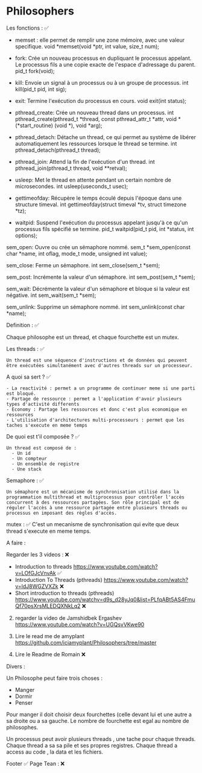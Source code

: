 # Philosophers

Les fonctions : ✅

- memset : elle permet de remplir une zone mémoire, avec une valeur specifique.
void *memset(void *ptr, int value, size_t num);


- fork: Crée un nouveau processus en dupliquant le processus appelant. Le processus fils a une copie exacte de l'espace d'adressage du parent.
pid_t fork(void);


- kill: Envoie un signal à un processus ou à un groupe de processus.
int kill(pid_t pid, int sig);


- exit: Termine l'exécution du processus en cours.
void exit(int status);


- pthread_create: Crée un nouveau thread dans un processus.
int pthread_create(pthread_t *thread, const pthread_attr_t *attr, void *(*start_routine) (void *), void *arg);


- pthread_detach: Détache un thread, ce qui permet au système de libérer automatiquement les ressources lorsque le thread se termine.
int pthread_detach(pthread_t thread);


- pthread_join: Attend la fin de l'exécution d'un thread.
int pthread_join(pthread_t thread, void **retval);


- usleep: Met le thread en attente pendant un certain nombre de microsecondes.
int usleep(useconds_t usec);


- gettimeofday: Récupère le temps écoulé depuis l'époque dans une structure timeval.
int gettimeofday(struct timeval *tv, struct timezone *tz);


- waitpid: Suspend l'exécution du processus appelant jusqu'à ce qu'un processus fils spécifié se termine.
pid_t waitpid(pid_t pid, int *status, int options);


sem_open: Ouvre ou crée un sémaphore nommé.
sem_t *sem_open(const char *name, int oflag, mode_t mode, unsigned int value);


sem_close: Ferme un sémaphore.
int sem_close(sem_t *sem);


sem_post: Incrémente la valeur d'un sémaphore.
int sem_post(sem_t *sem);


sem_wait: Décrémente la valeur d'un sémaphore et bloque si la valeur est négative.
int sem_wait(sem_t *sem);


sem_unlink: Supprime un sémaphore nommé.
int sem_unlink(const char *name);


Definition : ✅

Chaque philosophe est un thread, et chaque fourchette est un mutex.

Les threads : ✅

	Un thread est une séquence d'instructions et de données qui peuvent être exécutées simultanément avec d'autres threads sur un processeur.
  
A quoi sa sert ? ✅
   
  	- La reactivité : permet a un programme de continuer meme si une parti est bloqué.
  	- Partage de ressource : permet a l'application d'avoir plusieurs types d'activité differents
  	- Economy : Partage les ressources et donc c'est plus economique en ressources
  	- L'utilisation d'architectures multi-processeurs : permet que les taches s'execute en meme temps

De quoi est t'il composée ? ✅

    Un thread est composé de :
      - Un id
      - Un compteur
      - Un ensemble de registre
      - Une stack 

Semaphore : ✅    

	Un sémaphore est un mécanisme de synchronisation utilisé dans la programmation multithread et multiprocessus pour contrôler l'accès concurrent à des ressources partagées. Son rôle principal est de réguler l'accès à une ressource partagée entre plusieurs threads ou processus en imposant des règles d'accès.    

mutex : ✅
	C'est un mecanisme de synchronisation qui evite que deux thread s'execute en meme temps.

	
A faire : 


Regarder les 3 videos : ❌
  - Introduction to threads https://www.youtube.com/watch?v=LOfGJcVnvAk ✅
  - Introduction To Threads (pthreads) https://www.youtube.com/watch?v=ldJ8WGZVXZk ❌
  - Short introduction to threads (pthreads) https://www.youtube.com/watchv=d9s_d28yJq0&list=PLfqABt5AS4FmuQf70psXrsMLEDQXNkLq2 ❌

2. regarder la video de Jamshidbek Ergashev
https://www.youtube.com/watch?v=UGQsvVKwe90

3. Lire le read me de amyplant  
https://github.com/iciamyplant/Philosophers/tree/master 

5. Lire le Readme de Romain ❌

Divers : 

Un Philosophe peut faire trois choses :  
  - Manger
  - Dormir
  - Penser

Pour manger il doit choisir deux fourchettes (celle devant lui et une autre a sa droite ou a sa gauche.
Le nombre de fourchette est egal au nombre de philosophes.


Un processus peut avoir plusieurs threads , une tache pour chaque threads.
Chaque thread a sa sa pile et ses propres registres.
Chaque thread a access au code , la data et les fichiers. 


Footer ✅
Page Tean : ❌